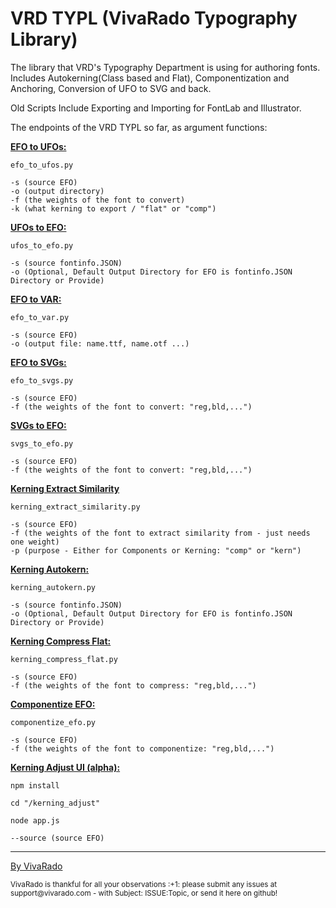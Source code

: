 VRD TYPL (VivaRado Typography Library)
===================

The library that VRD's Typography Department is using for authoring fonts.
Includes Autokerning(Class based and Flat), Componentization and Anchoring, Conversion of UFO to SVG and back.

Old Scripts Include
Exporting and Importing for FontLab and Illustrator.

The endpoints of the VRD TYPL so far, as argument functions:  

[**EFO to UFOs:**](https://github.com/VivaRado/VRD-Typography-Library/tree/master/Lib/efo)
```
efo_to_ufos.py

-s (source EFO)  
-o (output directory)
-f (the weights of the font to convert)  
-k (what kerning to export / "flat" or "comp")
```
[**UFOs to EFO:**](https://github.com/VivaRado/VRD-Typography-Library/tree/master/Lib/efo)
```
ufos_to_efo.py

-s (source fontinfo.JSON)
-o (Optional, Default Output Directory for EFO is fontinfo.JSON Directory or Provide)
```
[**EFO to VAR:**](https://github.com/VivaRado/VRD-Typography-Library/tree/master/Lib/efo)
```
efo_to_var.py

-s (source EFO)
-o (output file: name.ttf, name.otf ...)
```
[**EFO to SVGs:**](https://github.com/VivaRado/VRD-Typography-Library/tree/master/Lib/efo)
```
efo_to_svgs.py

-s (source EFO)  
-f (the weights of the font to convert: "reg,bld,...")  
```
[**SVGs to EFO:**](https://github.com/VivaRado/VRD-Typography-Library/tree/master/Lib/efo)
```
svgs_to_efo.py

-s (source EFO)  
-f (the weights of the font to convert: "reg,bld,...")  
```
[**Kerning Extract Similarity**](https://github.com/VivaRado/VRD-Typography-Library/tree/master/Lib/similarity_extractor)
```
kerning_extract_similarity.py

-s (source EFO)  
-f (the weights of the font to extract similarity from - just needs one weight)  
-p (purpose - Either for Components or Kerning: "comp" or "kern")
```
[**Kerning Autokern:**](https://github.com/VivaRado/VRD-Typography-Library/tree/master/Lib/kerning)
```
kerning_autokern.py

-s (source fontinfo.JSON)  
-o (Optional, Default Output Directory for EFO is fontinfo.JSON Directory or Provide) 
```
[**Kerning Compress Flat:**](https://github.com/VivaRado/VRD-Typography-Library/tree/master/Lib/compress_kerning)
```
kerning_compress_flat.py

-s (source EFO)  
-f (the weights of the font to compress: "reg,bld,...") 
```
[**Componentize EFO:**](https://github.com/VivaRado/VRD-Typography-Library/tree/master/Lib/components)
```
componentize_efo.py

-s (source EFO)  
-f (the weights of the font to componentize: "reg,bld,...")
```
[**Kerning Adjust UI (alpha):**](https://github.com/VivaRado/VRD-Typography-Library/tree/master/Lib/kerning_adjust)
```
npm install

cd "/kerning_adjust"

node app.js

--source (source EFO)
```
------

[By VivaRado](https://www.vivarado.com)

<sup>
VivaRado is thankful for all your observations :+1: please submit any issues at support@vivarado.com - with Subject: ISSUE:Topic, or send it here on github!
</sup>

